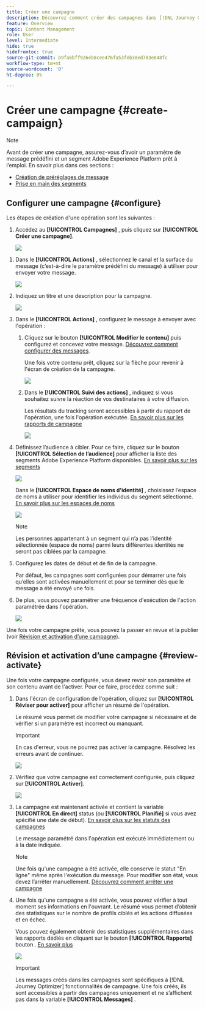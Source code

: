 ```yaml
---
title: Créer une campagne
description: Découvrez comment créer des campagnes dans [!DNL Journey Optimizer]
feature: Overview
topic: Content Management
role: User
level: Intermediate
hide: true
hidefromtoc: true
source-git-commit: b9fa6bff926eb8cee476fa53feb38ed783e048fc
workflow-type: tm+mt
source-wordcount: '0'
ht-degree: 0%

---
```



# Créer une campagne {#create-campaign}

>[!NOTE]
>
>Avant de créer une campagne, assurez-vous d’avoir un paramètre de message prédéfini et un segment Adobe Experience Platform prêt à l’emploi. En savoir plus dans ces sections :
>
>* [Création de préréglages de message](../configuration/message-presets.md)
>* [Prise en main des segments](../segment/about-segments.md)


## Configurer une campagne {#configure}

Les étapes de création d&#39;une opération sont les suivantes :

1. Accédez au **[!UICONTROL Campagnes]** , puis cliquez sur **[!UICONTROL Créer une campagne]**.

   ![](assets/create-campaign.png)

<!--1. In the **[!UICONTROL Properties]** section, specify when you want to execute the campaign:

    * **[!UICONTROL Scheduled]**: execute the campaign immediately or on a specified date,
    * **[!UICONTROL API-triggered]**: execute the campaign using an API call. In this case, profiles to be targeted and triggers for actions need to be set via the API call.-->

1. Dans le **[!UICONTROL Actions]** , sélectionnez le canal et la surface du message (c’est-à-dire le paramètre prédéfini du message) à utiliser pour envoyer votre message.

   ![](assets/create-campaign-action.png)

1. Indiquez un titre et une description pour la campagne.

   <!--To test the content of your message, toggle the **[!UICONTROL Content experiment]** option on. This allows you to test multiple variables of a delivery on populations samples, in order to define which treatment has the biggest impact on the targeted population.[Learn more about content experiment](../campaigns/content-experiment.md).-->

   ![](assets/create-campaign-properties.png)

1. Dans le **[!UICONTROL Actions]** , configurez le message à envoyer avec l&#39;opération :

   1. Cliquez sur le bouton **[!UICONTROL Modifier le contenu]** puis configurez et concevez votre message. [Découvrez comment configurer des messages](../messages/get-started-content.md).

      Une fois votre contenu prêt, cliquez sur la flèche pour revenir à l&#39;écran de création de la campagne.

      ![](assets/create-campaign-design.png)

   1. Dans le **[!UICONTROL Suivi des actions]** , indiquez si vous souhaitez suivre la réaction de vos destinataires à votre diffusion.

      Les résultats du tracking seront accessibles à partir du rapport de l&#39;opération, une fois l&#39;opération exécutée. [En savoir plus sur les rapports de campagne](campaign-global-report.md)

      ![](assets/create-campaign-action-properties.png)

1. Définissez l’audience à cibler. Pour ce faire, cliquez sur le bouton **[!UICONTROL Sélection de l’audience]** pour afficher la liste des segments Adobe Experience Platform disponibles. [En savoir plus sur les segments](../segment/about-segments.md)

   ![](assets/create-campaign-audience.png)

   <!--By default, the targeted audience for in-app messages includes all the users of the selected mobile application.-->

   Dans le **[!UICONTROL Espace de noms d’identité]** , choisissez l’espace de noms à utiliser pour identifier les individus du segment sélectionné. [En savoir plus sur les espaces de noms](../event/about-creating.md#select-the-namespace)

   ![](assets/create-campaign-namespace.png)

   >[!NOTE]
   >
   >Les personnes appartenant à un segment qui n’a pas l’identité sélectionnée (espace de noms) parmi leurs différentes identités ne seront pas ciblées par la campagne. <!--info vue dans section journeys, read segment-->

   <!--If you are creating a campaign to send an in-app message, you can choose how and when the message will be shown to the audience using existing mobile app triggers.-->
   <!-- where are triggers configured?-->

1. Configurez les dates de début et de fin de la campagne.

   Par défaut, les campagnes sont configurées pour démarrer une fois qu’elles sont activées manuellement et pour se terminer dès que le message a été envoyé une fois.

1. De plus, vous pouvez paramétrer une fréquence d&#39;exécution de l&#39;action paramétrée dans l&#39;opération.

   ![](assets/create-campaign-schedule.png)

Une fois votre campagne prête, vous pouvez la passer en revue et la publier (voir [Révision et activation d’une campagne](#review-activate)).

## Révision et activation d’une campagne {#review-activate}

Une fois votre campagne configurée, vous devez revoir son paramètre et son contenu avant de l&#39;activer. Pour ce faire, procédez comme suit :

1. Dans l&#39;écran de configuration de l&#39;opération, cliquez sur **[!UICONTROL Réviser pour activer]** pour afficher un résumé de l&#39;opération.

   Le résumé vous permet de modifier votre campagne si nécessaire et de vérifier si un paramètre est incorrect ou manquant.

   >[!IMPORTANT]
   >
   >En cas d&#39;erreur, vous ne pourrez pas activer la campagne. Résolvez les erreurs avant de continuer.

   ![](assets/create-campaign-alerts.png)

1. Vérifiez que votre campagne est correctement configurée, puis cliquez sur **[!UICONTROL Activer]**.

   ![](assets/create-campaign-review.png)

1. La campagne est maintenant activée et contient la variable **[!UICONTROL En direct]** status (ou **[!UICONTROL Planifié]**  si vous avez spécifié une date de début). [En savoir plus sur les statuts des campagnes](get-started-with-campaigns.md#statuses)

   Le message paramétré dans l&#39;opération est exécuté immédiatement ou à la date indiquée.

   >[!NOTE]
   >
   >Une fois qu&#39;une campagne a été activée, elle conserve le statut &quot;En ligne&quot; même après l&#39;exécution du message. Pour modifier son état, vous devez l’arrêter manuellement. [Découvrez comment arrêter une campagne](modify-stop-campaign.md)

1. Une fois qu&#39;une campagne a été activée, vous pouvez vérifier à tout moment ses informations en l&#39;ouvrant. Le résumé vous permet d’obtenir des statistiques sur le nombre de profils ciblés et les actions diffusées et en échec.

   Vous pouvez également obtenir des statistiques supplémentaires dans les rapports dédiés en cliquant sur le bouton **[!UICONTROL Rapports]** bouton . [En savoir plus](campaign-global-report.md)

   ![](assets/create-campaign-summary.png)

   >[!IMPORTANT]
   >
   >Les messages créés dans les campagnes sont spécifiques à [!DNL Journey Optimizer] fonctionnalités de campagne. Une fois créés, ils sont accessibles à partir des campagnes uniquement et ne s’affichent pas dans la variable **[!UICONTROL Messages]** .